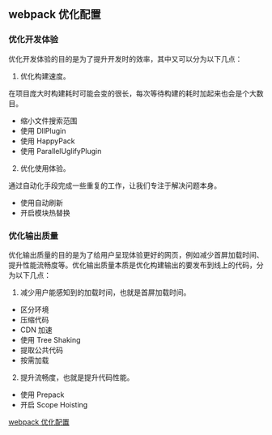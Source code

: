 ## webpack 优化配置

### 优化开发体验

优化开发体验的目的是为了提升开发时的效率，其中又可以分为以下几点：

1. 优化构建速度。

在项目庞大时构建耗时可能会变的很长，每次等待构建的耗时加起来也会是个大数目。

- 缩小文件搜索范围
- 使用 DllPlugin
- 使用 HappyPack
- 使用 ParallelUglifyPlugin

2. 优化使用体验。

通过自动化手段完成一些重复的工作，让我们专注于解决问题本身。

- 使用自动刷新
- 开启模块热替换

### 优化输出质量

优化输出质量的目的是为了给用户呈现体验更好的网页，例如减少首屏加载时间、提升性能流畅度等。优化输出质量本质是优化构建输出的要发布到线上的代码，分为以下几点：

1. 减少用户能感知到的加载时间，也就是首屏加载时间。

- 区分环境
- 压缩代码
- CDN 加速
- 使用 Tree Shaking
- 提取公共代码
- 按需加载

2. 提升流畅度，也就是提升代码性能。

- 使用 Prepack
- 开启 Scope Hoisting

[webpack 优化配置](http://webpack.wuhaolin.cn/4%E4%BC%98%E5%8C%96/4-1%E7%BC%A9%E5%B0%8F%E6%96%87%E4%BB%B6%E6%90%9C%E7%B4%A2%E8%8C%83%E5%9B%B4.html)
